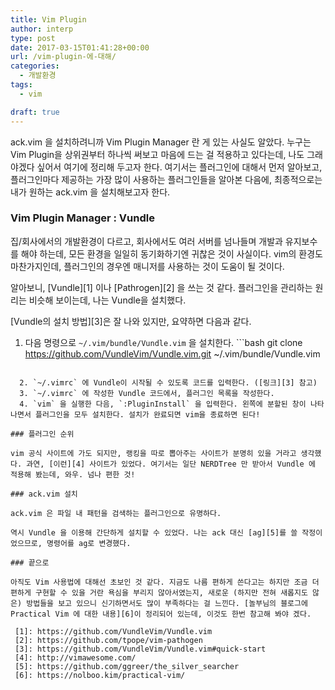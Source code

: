 ```yaml
---
title: Vim Plugin
author: interp
type: post
date: 2017-03-15T01:41:28+00:00
url: /vim-plugin-에-대해/
categories:
  - 개발환경
tags:
  - vim

draft: true
---
```

ack.vim 을 설치하려니까 Vim Plugin Manager 란 게 있는 사실도 알았다. 누구는 Vim Plugin을 상위권부터 하나씩 써보고 마음에 드는 걸 적용하고 있다는데, 나도 그래야겠다 싶어서 여기에 정리해 두고자 한다. 여기서는 플러그인에 대해서 먼저 알아보고, 플러그인마다 제공하는 가장 많이 사용하는 플러그인들을 알아본 다음에, 최종적으로는 내가 원하는 ack.vim 을 설치해보고자 한다.

### Vim Plugin Manager : Vundle

집/회사에서의 개발환경이 다르고, 회사에서도 여러 서버를 넘나들며 개발과 유지보수를 해야 하는데, 모든 환경을 일일히 동기화하기엔 귀찮은 것이 사실이다. vim의 환경도 마찬가지인데, 플러그인의 경우엔 매니저를 사용하는 것이 도움이 될 것이다.

알아보니, [Vundle][1] 이나 [Pathrogen][2] 을 쓰는 것 같다. 플러그인을 관리하는 원리는 비슷해 보이는데, 나는 Vundle을 설치했다.

[Vundle의 설치 방법][3]은 잘 나와 있지만, 요약하면 다음과 같다.

  1. 다음 명령으로 `~/.vim/bundle/Vundle.vim` 을 설치한다. ```bash
git clone https://github.com/VundleVim/Vundle.vim.git ~/.vim/bundle/Vundle.vim
```

  2. `~/.vimrc` 에 Vundle이 시작될 수 있도록 코드를 입력한다. ([링크][3] 참고)
  3. `~/.vimrc` 에 작성한 Vundle 코드에서, 플러그인 목록을 작성한다.
  4. `vim` 을 실행한 다음, `:PluginInstall` 을 입력한다. 왼쪽에 분할된 창이 나타나면서 플러그인을 모두 설치한다. 설치가 완료되면 vim을 종료하면 된다!

### 플러그인 순위

vim 공식 사이트에 가도 되지만, 랭킹을 따로 뽑아주는 사이트가 분명히 있을 거라고 생각했다. 과연, [이런][4] 사이트가 있었다. 여기서는 일단 NERDTree 만 받아서 Vundle 에 적용해 봤는데, 와우. 넘나 편한 것!

### ack.vim 설치

ack.vim 은 파일 내 패턴을 검색하는 플러그인으로 유명하다.

역시 Vundle 을 이용해 간단하게 설치할 수 있었다. 나는 ack 대신 [ag][5]를 쓸 작정이었으므로, 명령어를 ag로 변경했다.

### 끝으로

아직도 Vim 사용법에 대해선 초보인 것 같다. 지금도 나름 편하게 쓴다고는 하지만 조금 더 편하게 구현할 수 있을 거란 욕심을 부리지 않아서였는지, 새로운 (하지만 전혀 새롭지도 않은) 방법들을 보고 있으니 신기하면서도 많이 부족하다는 걸 느낀다. [놀부님의 블로그에 Practical Vim 에 대한 내용][6]이 정리되어 있는데, 이것도 한번 참고해 봐야 겠다.

 [1]: https://github.com/VundleVim/Vundle.vim
 [2]: https://github.com/tpope/vim-pathogen
 [3]: https://github.com/VundleVim/Vundle.vim#quick-start
 [4]: http://vimawesome.com/
 [5]: https://github.com/ggreer/the_silver_searcher
 [6]: https://nolboo.kim/practical-vim/
